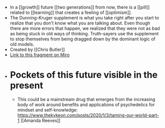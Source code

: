 - In a [[growth]] future [[two generations]] from now, there is a [[pill]] related to [[learning]] that creates a feeling of [[optimism]].
- The Dunning-Kruger supplement is what you take right after you start to realize that you don't know what you are talking about. Even though there are more errors that happen, we realized that they were not as bad as being stuck in old ways of thinking. Truth-sayers use the supplement to stop themselves from being dragged down by the dominant logic of old models.
- Created by [[Chris Butler]]
- [Link to this fragment on Miro](https://miro.com/app/board/o9J_kpEmVVk=/?moveToWidget=3074457348906286279&cot=11)
- # Pockets of this future visible in the present
    - This could be a mainstream drug that emerges from the increasing body of work around benefits and applications of psychedelics for mindset and self-knowledge: https://www.thekykeon.com/posts/2020/1/3/taming-our-world-part-1 [[Amanda Reeves]]
